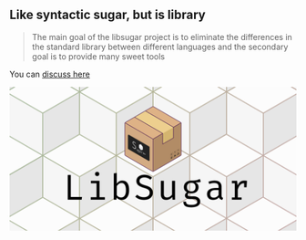 ## Like syntactic sugar, but is library

> The main goal of the libsugar project is to eliminate the differences in the standard library between different languages and the secondary goal is to provide many sweet tools

You can [discuss here](https://github.com/libsugar/.github/discussions)

![LibSugar](../libsuga.socialr.png)

<!--

**Here are some ideas to get you started:**

🙋‍♀️ A short introduction - what is your organization all about?
🌈 Contribution guidelines - how can the community get involved?
👩‍💻 Useful resources - where can the community find your docs? Is there anything else the community should know?
🍿 Fun facts - what does your team eat for breakfast?
🧙 Remember, you can do mighty things with the power of [Markdown](https://docs.github.com/github/writing-on-github/getting-started-with-writing-and-formatting-on-github/basic-writing-and-formatting-syntax)
-->
